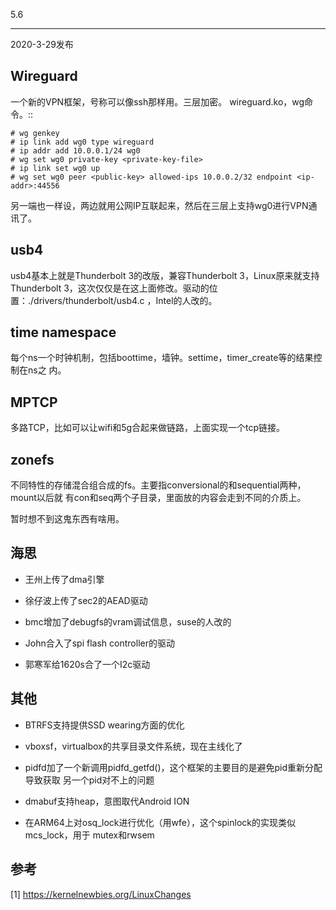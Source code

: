 5.6
****

2020-3-29发布

## Wireguard
一个新的VPN框架，号称可以像ssh那样用。三层加密。
wireguard.ko，wg命令。::

	# wg genkey
	# ip link add wg0 type wireguard
	# ip addr add 10.0.0.1/24 wg0
	# wg set wg0 private-key <private-key-file>
	# ip link set wg0 up
	# wg set wg0 peer <public-key> allowed-ips 10.0.0.2/32 endpoint <ip-addr>:44556

另一端也一样设，两边就用公网IP互联起来，然后在三层上支持wg0进行VPN通讯了。

## usb4
usb4基本上就是Thunderbolt 3的改版，兼容Thunderbolt 3，Linux原来就支持
Thunderbolt 3，这次仅仅是在这上面修改。驱动的位置：./drivers/thunderbolt/usb4.c
，Intel的人改的。

## time namespace
每个ns一个时钟机制，包括boottime，墙钟。settime，timer_create等的结果控制在ns之
内。

## MPTCP
多路TCP，比如可以让wifi和5g合起来做链路，上面实现一个tcp链接。

## zonefs
不同特性的存储混合组合成的fs。主要指conversional的和sequential两种，mount以后就
有con和seq两个子目录，里面放的内容会走到不同的介质上。

暂时想不到这鬼东西有啥用。

## 海思

* 王州上传了dma引擎

* 徐仔波上传了sec2的AEAD驱动

* bmc增加了debugfs的vram调试信息，suse的人改的

* John合入了spi flash controller的驱动

* 郭寒军给1620s合了一个I2c驱动

## 其他

* BTRFS支持提供SSD wearing方面的优化

* vboxsf，virtualbox的共享目录文件系统，现在主线化了

* pidfd加了一个新调用pidfd_getfd()，这个框架的主要目的是避免pid重新分配导致获取
  另一个pid对不上的问题

* dmabuf支持heap，意图取代Android ION

* 在ARM64上对osq_lock进行优化（用wfe），这个spinlock的实现类似mcs_lock，用于
  mutex和rwsem

## 参考
[1] https://kernelnewbies.org/LinuxChanges
